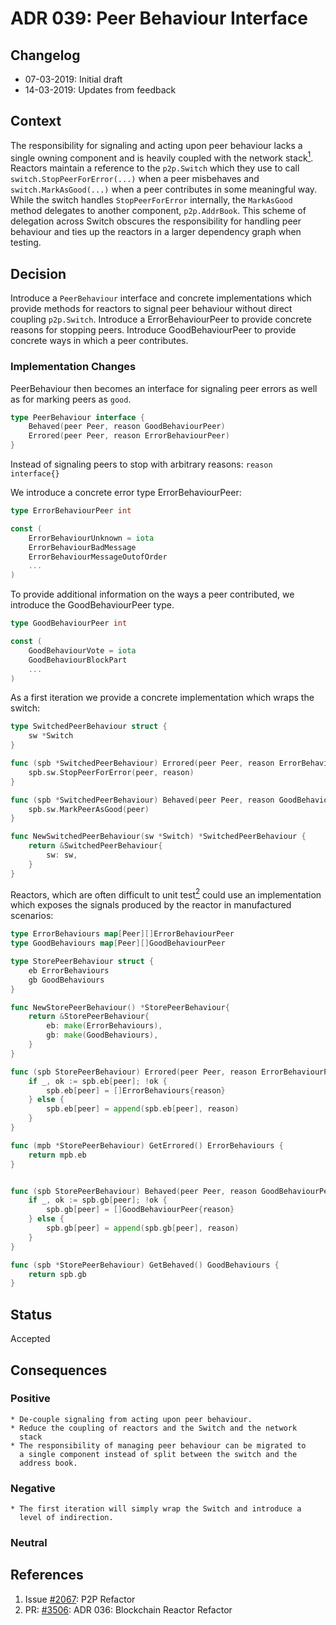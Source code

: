 # ADR 039: Peer Behaviour Interface

## Changelog
* 07-03-2019: Initial draft
* 14-03-2019: Updates from feedback

## Context

The responsibility for signaling and acting upon peer behaviour lacks a single 
owning component and is heavily coupled with the network stack[<sup>1</sup>](#references). Reactors
maintain a reference to the `p2p.Switch` which they use to call 
`switch.StopPeerForError(...)` when a peer misbehaves and 
`switch.MarkAsGood(...)` when a peer contributes in some meaningful way. 
While the switch handles `StopPeerForError` internally, the `MarkAsGood` 
method delegates to another component, `p2p.AddrBook`. This scheme of delegation 
across Switch obscures the responsibility for handling peer behaviour
and ties up the reactors in a larger dependency graph when testing.

## Decision

Introduce a `PeerBehaviour` interface and concrete implementations which
provide methods for reactors to signal peer behaviour without direct
coupling `p2p.Switch`.  Introduce a ErrorBehaviourPeer to provide
concrete reasons for stopping peers. Introduce GoodBehaviourPeer to provide
concrete ways in which a peer contributes.

### Implementation Changes

PeerBehaviour then becomes an interface for signaling peer errors as well
as for marking peers as `good`.

```go
type PeerBehaviour interface {
    Behaved(peer Peer, reason GoodBehaviourPeer)
    Errored(peer Peer, reason ErrorBehaviourPeer)
}
```

Instead of signaling peers to stop with arbitrary reasons:
`reason interface{}` 

We introduce a concrete error type ErrorBehaviourPeer:
```go
type ErrorBehaviourPeer int

const (
    ErrorBehaviourUnknown = iota
    ErrorBehaviourBadMessage
    ErrorBehaviourMessageOutofOrder
    ...
)
```

To provide additional information on the ways a peer contributed, we introduce
the GoodBehaviourPeer type.

```go
type GoodBehaviourPeer int

const (
    GoodBehaviourVote = iota
    GoodBehaviourBlockPart
    ...
)
```

As a first iteration we provide a concrete implementation which wraps
the switch:
```go
type SwitchedPeerBehaviour struct {
    sw *Switch
}

func (spb *SwitchedPeerBehaviour) Errored(peer Peer, reason ErrorBehaviourPeer) {
    spb.sw.StopPeerForError(peer, reason)
}

func (spb *SwitchedPeerBehaviour) Behaved(peer Peer, reason GoodBehaviourPeer) {
    spb.sw.MarkPeerAsGood(peer)
}

func NewSwitchedPeerBehaviour(sw *Switch) *SwitchedPeerBehaviour {
    return &SwitchedPeerBehaviour{
        sw: sw,
    }
}
```

Reactors, which are often difficult to unit test[<sup>2</sup>](#references) could use an implementation which exposes the signals produced by the reactor in
manufactured scenarios:

```go
type ErrorBehaviours map[Peer][]ErrorBehaviourPeer
type GoodBehaviours map[Peer][]GoodBehaviourPeer

type StorePeerBehaviour struct {
    eb ErrorBehaviours
    gb GoodBehaviours
}

func NewStorePeerBehaviour() *StorePeerBehaviour{
    return &StorePeerBehaviour{
        eb: make(ErrorBehaviours),
        gb: make(GoodBehaviours),
    }
}

func (spb StorePeerBehaviour) Errored(peer Peer, reason ErrorBehaviourPeer) {
    if _, ok := spb.eb[peer]; !ok {
        spb.eb[peer] = []ErrorBehaviours{reason}
    } else {
        spb.eb[peer] = append(spb.eb[peer], reason)
    }
}

func (mpb *StorePeerBehaviour) GetErrored() ErrorBehaviours {
    return mpb.eb
}


func (spb StorePeerBehaviour) Behaved(peer Peer, reason GoodBehaviourPeer) {
    if _, ok := spb.gb[peer]; !ok {
        spb.gb[peer] = []GoodBehaviourPeer{reason}
    } else {
        spb.gb[peer] = append(spb.gb[peer], reason)
    }
}

func (spb *StorePeerBehaviour) GetBehaved() GoodBehaviours {
    return spb.gb
}
```

## Status

Accepted

## Consequences

### Positive

    * De-couple signaling from acting upon peer behaviour.
    * Reduce the coupling of reactors and the Switch and the network
      stack
    * The responsibility of managing peer behaviour can be migrated to
      a single component instead of split between the switch and the
      address book.

### Negative

    * The first iteration will simply wrap the Switch and introduce a
      level of indirection.

### Neutral

## References

1. Issue [#2067](https://github.com/tendermint/tendermint/issues/2067): P2P Refactor
2. PR: [#3506](https://github.com/tendermint/tendermint/pull/3506): ADR 036: Blockchain Reactor Refactor

